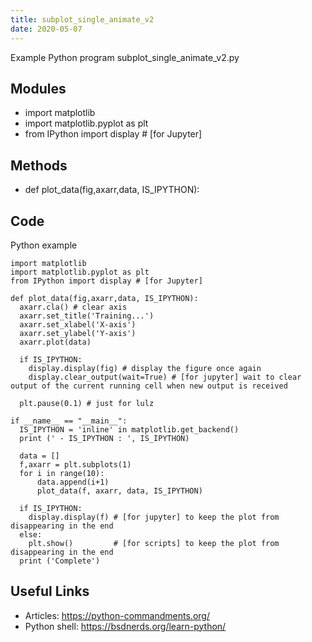 ```yaml
---
title: subplot_single_animate_v2
date: 2020-05-07
---
```

Example Python program subplot_single_animate_v2.py

## Modules

* import matplotlib
* import matplotlib.pyplot as plt
* from IPython import display # [for Jupyter]

## Methods

* def plot_data(fig,axarr,data, IS_IPYTHON):

## Code

Python example

    import matplotlib
    import matplotlib.pyplot as plt
    from IPython import display # [for Jupyter]
    
    def plot_data(fig,axarr,data, IS_IPYTHON):
      axarr.cla() # clear axis
      axarr.set_title('Training...')
      axarr.set_xlabel('X-axis')
      axarr.set_ylabel('Y-axis')
      axarr.plot(data)
      
      if IS_IPYTHON:
        display.display(fig) # display the figure once again
        display.clear_output(wait=True) # [for jupyter] wait to clear output of the current running cell when new output is received
    
      plt.pause(0.1) # just for lulz
    
    if __name__ == "__main__":
      IS_IPYTHON = 'inline' in matplotlib.get_backend()
      print (' - IS_IPYTHON : ', IS_IPYTHON)
        
      data = []
      f,axarr = plt.subplots(1)
      for i in range(10):
          data.append(i+1)
          plot_data(f, axarr, data, IS_IPYTHON)
    
      if IS_IPYTHON:
        display.display(f) # [for jupyter] to keep the plot from disappearing in the end
      else:
        plt.show()         # [for scripts] to keep the plot from disappearing in the end
      print ('Complete')

## Useful Links

- Articles: https://python-commandments.org/
- Python shell: https://bsdnerds.org/learn-python/
